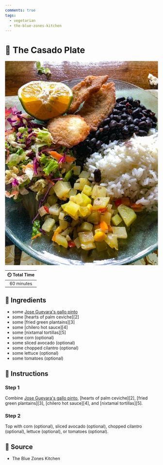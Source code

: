 ```yaml
---
comments: true
tags:
  - vegetarian
  - the-blue-zones-kitchen
---
```

# :curry: The Casado Plate

![The Casado Plate](../assets/images/the-casado-plate.jpg)

| :timer_clock: Total Time |
|:-----------------------: |
| 60 minutes |

## :salt: Ingredients

- some [Jose Guevara's gallo pinto][1]
- some [hearts of palm ceviche][2]
- some [fried green plantains][3]
- some [chilero hot sauce][4]
- some [nixtamal tortillas][5]
- some corn (optional)
- some sliced avocado (optional)
- some chopped cilantro (optional)
- some lettuce (optional)
- some tomatoes (optional)

## :pencil: Instructions

### Step 1

Combine [Jose Guevara's gallo pinto][1], [hearts of palm ceviche][2], [fried green plantains][3],
[chilero hot sauce][4], and [nixtamal tortillas][5].

### Step 2

Top with corn (optional), sliced avocado (optional), chopped cilantro (optional), lettuce (optional), or tomatoes
(optional).

## :link: Source

- The Blue Zones Kitchen

[1]: <../vegetarian/jose-guevara's-gallo-pinto.md>
[1]: <../sauces-and-dressings/hearts-of-palm-ceviche.md>
[1]: <../sides/fried-green-plantains.md>
[1]: <../sauces-and-dressings/chilero-hot-sauce.md>
[1]: <../ingredients/nixtamal-nicoyan-corn-tortillas.md>
